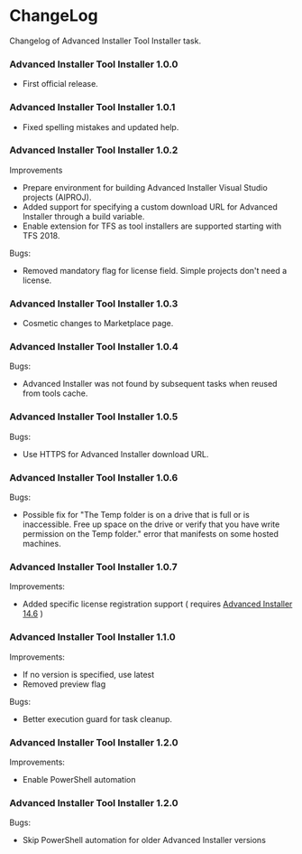 # ChangeLog

Changelog of Advanced Installer Tool Installer task.

### Advanced Installer Tool Installer 1.0.0

* First official release.

### Advanced Installer Tool Installer 1.0.1

* Fixed spelling mistakes and updated help.

### Advanced Installer Tool Installer 1.0.2

Improvements
* Prepare environment for building Advanced Installer Visual Studio projects (AIPROJ).
* Added support for specifying a custom download URL for Advanced Installer through a build variable.
* Enable extension for TFS as tool installers are supported starting with TFS 2018.

Bugs:
* Removed mandatory flag for license field. Simple projects don't need a license.

### Advanced Installer Tool Installer 1.0.3

* Cosmetic changes to Marketplace page.

### Advanced Installer Tool Installer 1.0.4

Bugs:
* Advanced Installer was not found by subsequent tasks when reused from tools cache.

### Advanced Installer Tool Installer 1.0.5

Bugs:
* Use HTTPS for Advanced Installer download URL.

### Advanced Installer Tool Installer 1.0.6

Bugs:
* Possible fix for "The Temp folder is on a drive that is full or is inaccessible.
Free up space on the drive or verify that you have write permission on the Temp folder." error that
manifests on some hosted machines.

### Advanced Installer Tool Installer 1.0.7

Improvements:
* Added specific license registration support ( requires [Advanced Installer 14.6](https://www.advancedinstaller.com/version-history.html) )

### Advanced Installer Tool Installer 1.1.0

Improvements:
* If no version is specified, use latest
* Removed preview flag

Bugs:
* Better execution guard for task cleanup.

### Advanced Installer Tool Installer 1.2.0

Improvements:
* Enable PowerShell automation

### Advanced Installer Tool Installer 1.2.0

Bugs:
* Skip PowerShell automation for older Advanced Installer versions
